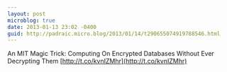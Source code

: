 ```yaml
---
layout: post
microblog: true
date: 2013-01-13 23:02 -0400
guid: http://padraic.micro.blog/2013/01/14/t290655074919788546.html
---
```

An MIT Magic Trick: Computing On Encrypted Databases Without Ever Decrypting Them [http://t.co/kvnIZMhr](http://t.co/kvnIZMhr)
